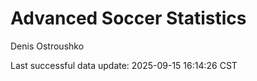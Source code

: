 # Advanced Soccer Statistics
Denis Ostroushko

<!-- gfm -->

Last successful data update: 2025-09-15 16:14:26 CST
